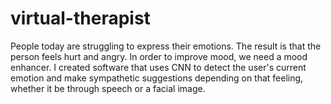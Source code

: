 # virtual-therapist
People today are struggling to express their emotions. The result is that the person feels hurt and angry. In order to improve mood, we need a mood enhancer. I created software that uses CNN to detect the user's current emotion and make sympathetic suggestions depending on that feeling, whether it be through speech or a facial image.
